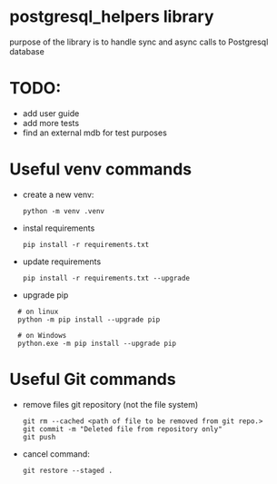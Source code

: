 postgresql_helpers library
===

purpose of the library is to handle sync and async calls to Postgresql database

# TODO:
* add user guide
* add more tests
* find an external mdb for test purposes

# Useful venv commands

* create a new venv:
  ```
  python -m venv .venv
  ```
* instal requirements
  ```
  pip install -r requirements.txt
  ```
* update requirements
  ```
  pip install -r requirements.txt --upgrade
  ```

* upgrade pip
```
  # on linux
  python -m pip install --upgrade pip
```
```
  # on Windows
  python.exe -m pip install --upgrade pip
```


# Useful Git commands
* remove files git repository (not the file system)
    ```
    git rm --cached <path of file to be removed from git repo.>
    git commit -m "Deleted file from repository only"
    git push
    ```
* cancel command:
    ```
    git restore --staged .
    ```
  